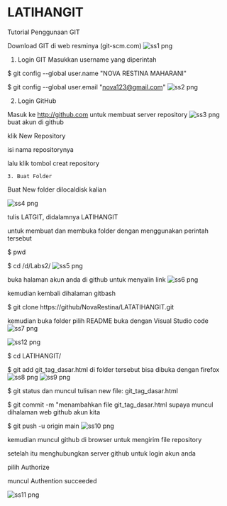 # LATIHANGIT

Tutorial Penggunaan GIT

Download GIT di web resminya (git-scm.com)
![ss1 png](https://user-images.githubusercontent.com/115637858/196013618-05148dc2-dd06-4874-9db3-afce3a35993c.png)


  1. Login GIT
 Masukkan username yang diperintah
 
 $ git config --global user.name "NOVA RESTINA MAHARANI"
 
 $ git config --global user.email "nova123@gmail.com"
 ![ss2 png](https://user-images.githubusercontent.com/115637858/196013921-a43080aa-f09d-473c-820b-2e5b967fb94c.png)
 
 2. Login GitHub
 
Masuk ke http://github.com untuk membuat server repository
![ss3 png](https://user-images.githubusercontent.com/115637858/196014052-f3a4612d-0290-4ad6-a813-6bd5a5c5cb58.png)
buat akun di github

klik New Repository

isi nama repositorynya

lalu klik tombol creat repository

    3. Buat Folder
    
Buat New folder dilocaldisk kalian

![ss4 png](https://user-images.githubusercontent.com/115637858/196014225-cff763f1-04bb-4169-b1a3-a39a7487f9ff.png)

tulis LATGIT, didalamnya LATIHANGIT

untuk membuat dan membuka folder dengan menggunakan perintah tersebut

$ pwd

$ cd /d/Labs2/
![ss5 png](https://user-images.githubusercontent.com/115637858/196014364-b743fe80-1377-4cc5-b466-c27464fd9d86.png)

buka halaman akun anda di github untuk menyalin link
![ss6 png](https://user-images.githubusercontent.com/115637858/196014483-b7e4aadc-6076-4b3d-845c-2ac20c35a0dd.png)

kemudian kembali dihalaman gitbash

$ git clone https://github/NovaRestina/LATATIHANGIT.git

kemudian buka folder pilih README buka dengan Visual Studio code
![ss7 png](https://user-images.githubusercontent.com/115637858/196014555-e243b985-b18b-4ae4-89c8-fc52ea1d0155.png)

![ss12 png](https://user-images.githubusercontent.com/115637858/196014997-f15cfcee-8cf9-4012-8e2f-edf6c00de413.png)

$ cd LATIHANGIT/

$ git add git_tag_dasar.html di folder tersebut bisa dibuka dengan firefox
![ss8 png](https://user-images.githubusercontent.com/115637858/196014688-9aa09f71-d34e-4616-872c-c8b16383f507.png)
![ss9 png](https://user-images.githubusercontent.com/115637858/196014785-445951a4-0d82-41ba-bca6-18ade8a1992a.png)

$ git status dan muncul tulisan new file: git_tag_dasar.html

$ git commit -m "menambahkan file git_tag_dasar.html supaya muncul dihalaman web github akun kita

$ git push -u origin main 
![ss10 png](https://user-images.githubusercontent.com/115637858/196014888-b1ffa4e1-ad0d-4ed1-b640-09d09ce49572.png)

kemudian muncul github di browser untuk mengirim file repository

setelah itu menghubungkan server github untuk login akun anda

pilih Authorize

muncul Authention succeeded

![ss11 png](https://user-images.githubusercontent.com/115637858/196014958-c8b2ed96-da0a-49b1-8212-8f50af4bdf0a.png)

 
